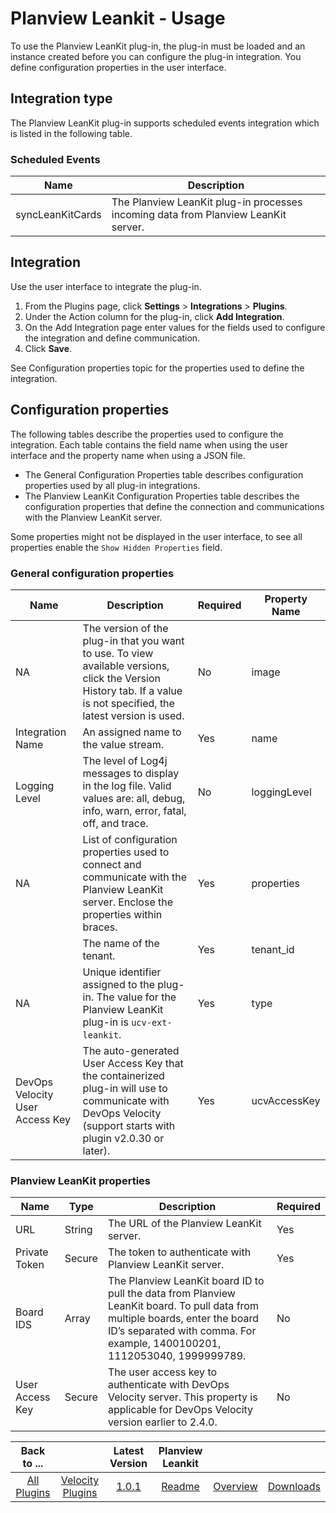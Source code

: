 
# Planview Leankit - Usage

To use the Planview LeanKit plug-in, the plug-in must be loaded and an instance created before you can configure the plug-in integration. You define configuration properties in the user interface.

## Integration type

The Planview LeanKit plug-in supports scheduled events integration which is listed in the following table.

### Scheduled Events

| Name                           | Description                                                 |
| ------------------------------ | ----------------------------------------------------------- |
| syncLeanKitCards               | The Planview LeanKit plug-in processes incoming data from Planview LeanKit server. |


## Integration

Use the user interface to integrate the plug-in.

1. From the Plugins page, click **Settings** > **Integrations** > **Plugins**.
2. Under the Action column for the plug-in, click **Add Integration**.
3. On the Add Integration page enter values for the fields used to configure the integration and define communication.
4. Click **Save**.

See Configuration properties topic for the properties used to define the integration.

## Configuration properties

The following tables describe the properties used to configure the integration. Each table contains the field name when using the user interface and the property name when using a JSON file.

* The General Configuration Properties table describes configuration properties used by all plug-in integrations.
* The Planview LeanKit Configuration Properties table describes the configuration properties that define the connection and communications with the Planview LeanKit server.

Some properties might not be displayed in the user interface, to see all properties enable the `Show Hidden Properties` field.

### General configuration properties

| Name                           | Description                                                                                                                                                         | Required | Property Name |
| ------------------------------ | ------------------------------------------------------------------------------------------------------------------------------------------------------------------- | -------- | ------------- |
| NA                             | The version of the plug-in that you want to use. To view available versions, click the Version History tab. If a value is not specified, the latest version is used. | No       | image         |
| Integration Name               | An assigned name to the value stream.                                                                                                                               | Yes      | name          |
| Logging Level                  | The level of Log4j messages to display in the log file. Valid values are: all, debug, info, warn, error, fatal, off, and trace.                                     | No       | loggingLevel  |
| NA                             | List of configuration properties used to connect and communicate with the Planview LeanKit server. Enclose the properties within braces.                            | Yes      | properties    |
|                                | The name of the tenant.                                                                                                                                             | Yes      | tenant_id     |
| NA                             | Unique identifier assigned to the plug-in. The value for the Planview LeanKit plug-in is `ucv-ext-leankit`.                                                           | Yes      | type          |
| DevOps Velocity User Access Key | The auto-generated User Access Key that the containerized plug-in will use to communicate with DevOps Velocity (support starts with plugin v2.0.30 or later).         | Yes      | ucvAccessKey  |

### Planview LeanKit properties

| Name            | Type   | Description                                                                                                                                                                                                      | Required |
| --------------- | ------ | ---------------------------------------------------------------------------------------------------------------------------------------------------------------------------------------------------------------- | -------- |
| URL             | String | The URL of the Planview LeanKit server.                                                                                                                                                                          | Yes      |
| Private Token   | Secure | The token to authenticate with Planview LeanKit server.                                                                                                                                                          | Yes      |
| Board IDS       | Array  | The Planview LeanKit board ID to pull the data from Planview LeanKit board. To pull data from multiple boards, enter the board ID’s separated with comma. For example, 1400100201, 1112053040, 1999999789.       | No       |
| User Access Key | Secure | The user access key to authenticate with DevOps Velocity server. This property is applicable for DevOps Velocity version earlier to 2.4.0.                                                                          | No       |


|Back to ...||Latest Version|Planview Leankit |||
| :---: | :---: | :---: | :---: | :---: | :---: |
|[All Plugins](../../index.md)|[Velocity Plugins](../README.md)|[1.0.1](https://raw.githubusercontent.com/UrbanCode/IBM-UCV-PLUGINS/main/files/ucv-ext-leankit/ucv-ext-leankit:1.0.1.tar.7z.001)|[Readme](README.md)|[Overview](overview.md)|[Downloads](downloads.md)|

